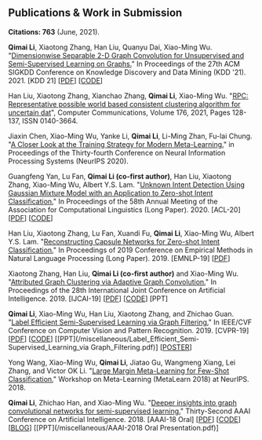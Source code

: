 ## Publications & Work in Submission
**Citations: 763** (June, 2021).

**Qimai Li**, Xiaotong Zhang, Han Liu, Quanyu Dai, Xiao-Ming Wu. "[Dimensionwise Separable 2-D Graph Convolution for Unsupervised and Semi-Supervised Learning on Graphs.](https://arxiv.org/abs/1909.12038)" In Proceedings of the 27th ACM SIGKDD Conference on Knowledge Discovery and Data Mining (KDD '21). 2021. [KDD 21]
\[[PDF](https://arxiv.org/pdf/1909.12038.pdf)\]
\[[CODE](https://github.com/liqimai/DSGC)\]

Han Liu, Xiaotong Zhang, Xianchao Zhang, **Qimai Li**, Xiao-Ming Wu.
"[RPC: Representative possible world based consistent clustering algorithm for uncertain dat](https://www.sciencedirect.com/science/article/pii/S0140366421002267)", Computer Communications, Volume 176, 2021, Pages 128-137, ISSN 0140-3664.

Jiaxin Chen, Xiao-Ming Wu, Yanke Li, **Qimai Li**, Li-Ming Zhan, Fu-lai Chung. "[A Closer Look at the Training Strategy for Modern Meta-Learning.](https://papers.nips.cc/paper/2020/hash/0415740eaa4d9decbc8da001d3fd805f-Abstract.html)"
in Proceedings of the Thirty-fourth Conference on Neural Information Processing Systems (NeurIPS 2020).

Guangfeng Yan, Lu Fan, **Qimai Li (co-first author)**, Han Liu, Xiaotong Zhang, Xiao-Ming Wu, Albert Y.S. Lam. "[Unknown Intent Detection Using Gaussian Mixture Model with an Application to Zero-shot Intent Classification.](https://www.aclweb.org/anthology/2020.acl-main.99/)" In Proceedings of the 58th Annual Meeting of the Association for Computational Linguistics (Long Paper). 2020. [ACL-20]
\[[PDF](https://www.aclweb.org/anthology/2020.acl-main.99.pdf)\] \[[CODE](https://github.com/fanolabs/0shot-classification)\]

Han Liu, Xiaotong Zhang, Lu Fan, Xuandi Fu, **Qimai Li**, Xiao-Ming Wu, Albert Y.S. Lam.
"[Reconstructing Capsule Networks for Zero-shot Intent Classification.](https://www.aclweb.org/anthology/D19-1486/)" In Proceedings of 2019 Conference on Empirical Methods in Natural Language Processing (Long Paper). 2019. [EMNLP-19]
\[[PDF](http://www4.comp.polyu.edu.hk/~csxmwu/papers/EMNLP-2019-ReCapsNet.pdf)\]

Xiaotong Zhang, Han Liu, **Qimai Li (co-first author)** and Xiao-Ming Wu. "[Attributed Graph Clustering via Adaptive Graph Convolution.](https://arxiv.org/abs/1906.01210)" In Proceedings of the 28th International Joint Conference on Artificial Intelligence. 2019. [IJCAI-19]
\[[PDF](https://arxiv.org/pdf/1906.01210.pdf)\]
\[[CODE](https://github.com/karenlatong/AGC-master)\]
\[PPT\]

**Qimai Li**, Xiao-Ming Wu, Han Liu, Xiaotong Zhang, and Zhichao Guan. "[Label Efficient Semi-Supervised Learning via Graph Filtering.](https://arxiv.org/abs/1901.09993)" In IEEE/CVF Conference on Computer Vision and Pattern Recognition. 2019. [CVPR-19]
\[[PDF](https://arxiv.org/pdf/1901.09993.pdf)\]
\[[CODE](https://github.com/liqimai/Efficient-SSL)\]
\[[PPT](/miscellaneous/Label_Efficient_Semi-Supervised_Learning_via Graph_Filtering.pdf)\]
\[[POSTER](/miscellaneous/cvpr19_poster.pdf)\]

Yong Wang, Xiao-Ming Wu, **Qimai Li**, Jiatao Gu, Wangmeng Xiang, Lei Zhang, and Victor OK Li. "[Large Margin Meta-Learning for Few-Shot Classification.](http://metalearning.ml/2018/papers/metalearn2018_paper11.pdf)" Workshop on Meta-Learning (MetaLearn 2018) at NeurIPS. 2018.

**Qimai Li**, Zhichao Han, and Xiao-Ming Wu. "[Deeper insights into graph convolutional networks for semi-supervised learning.](https://arxiv.org/abs/1801.07606)" Thirty-Second AAAI Conference on Artificial Intelligence. 2018.
\[AAAI-18 Oral\]
\[[PDF](https://arxiv.org/pdf/1801.07606.pdf)\]
\[[CODE](https://github.com/liqimai/gcn/tree/AAAI-18/)\]
\[[BLOG](/blog/AAAI-18/)\]
\[[PPT](/miscellaneous/AAAI-2018 Oral Presentation.pdf)\]
